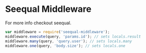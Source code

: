 # Seequal Middleware

For more info checkout seequal.

```js
var middleware = require('seequal-middleware');
middleware.execute(query, 'params.id'); // sets locals.result
middleware.many(query, 'query.user'); // sets locals.many
middleware.one(query, 'body.size'); // sets locals.one
```
